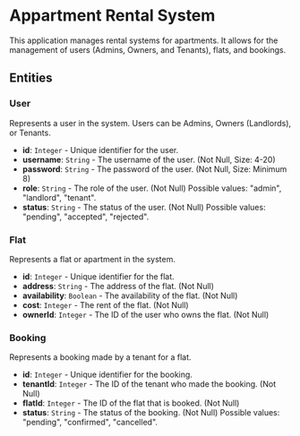# Appartment Rental System

This application manages rental systems for apartments. It allows for the management of users (Admins, Owners, and Tenants), flats, and bookings.

## Entities

### User
Represents a user in the system. Users can be Admins, Owners (Landlords), or Tenants.

- **id**: `Integer` - Unique identifier for the user.
- **username**: `String` - The username of the user. (Not Null, Size: 4-20)
- **password**: `String` - The password of the user. (Not Null, Size: Minimum 8)
- **role**: `String` - The role of the user. (Not Null) Possible values: "admin", "landlord", "tenant".
- **status**: `String` - The status of the user. (Not Null) Possible values: "pending", "accepted", "rejected".

### Flat
Represents a flat or apartment in the system.

- **id**: `Integer` - Unique identifier for the flat.
- **address**: `String` - The address of the flat. (Not Null)
- **availability**: `Boolean` - The availability of the flat. (Not Null) 
- **cost**: `Integer` - The rent of the flat. (Not Null)
- **ownerId**: `Integer` - The ID of the user who owns the flat. (Not Null)

### Booking
Represents a booking made by a tenant for a flat.

- **id**: `Integer` - Unique identifier for the booking.
- **tenantId**: `Integer` - The ID of the tenant who made the booking. (Not Null)
- **flatId**: `Integer` - The ID of the flat that is booked. (Not Null)
- **status**: `String` - The status of the booking. (Not Null) Possible values: "pending", "confirmed", "cancelled".

